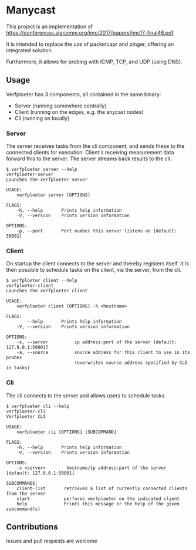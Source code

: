 # Manycast

This project is an implementation of https://conferences.sigcomm.org/imc/2017/papers/imc17-final46.pdf

It is intended to replace the use of packetcapr and pinger, offering an integrated solution.

Furthermore, it allows for probing with ICMP, TCP, and UDP (using DNS).

## Usage

Verfploeter has 3 components, all contained in the same binary:
 - Server (running somewhere centrally)
 - Client (running on the edges, e.g. the anycast nodes)
 - Cli (running on locally)

### Server

The server receives tasks from the cli component, and sends these to the connected clients
for execution. Client's receiving measurement data forward this to the server. The server streams back results to the cli.

```
$ verfploeter server --help
verfploeter-server
Launches the verfploeter server

USAGE:
    verfploeter server [OPTIONS]

FLAGS:
    -h, --help       Prints help information
    -V, --version    Prints version information

OPTIONS:
    -p, --port       Port number this server listens on [default: 50001]
```

### Client

On startup the client connects to the server and thereby registers itself. It is then possible
to schedule tasks on the client, via the server, from the cli.

```
$ verfploeter client --help
verfploeter-client
Launches the verfploeter client

USAGE:
    verfploeter client [OPTIONS] -h <hostname>

FLAGS:
        --help       Prints help information
    -V, --version    Prints version information

OPTIONS:
    -s, --server          ip address:port of the server [default: 127.0.0.1:50001]
    -a, --source          source address for this client to use in its probes
                          (overwrites source address specified by CLI in tasks)
```

### Cli

The cli connects to the server and allows users to schedule tasks.

```
$ verfploeter cli --help
verfploeter-cli
Verfploeter CLI

USAGE:
    verfploeter cli [OPTIONS] [SUBCOMMAND]

FLAGS:
    -h, --help       Prints help information
    -V, --version    Prints version information

OPTIONS:
    -s <server>        hostname/ip address:port of the server [default: 127.0.0.1:50001]

SUBCOMMANDS:
    client-list       retrieves a list of currently connected clients from the server
    start             performs verfploeter on the indicated client
    help              Prints this message or the help of the given subcommand(s)
```
## Contributions

Issues and pull requests are welcome

